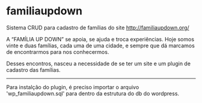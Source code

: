 # familiaupdown
Sistema CRUD para cadastro de famílias do site http://familiaupdown.org/

A “FAMÍLIA UP DOWN” se apoia, se ajuda e troca experiências. Hoje somos vinte e duas famílias, cada uma de uma cidade, 
e sempre que dá marcamos de encontrarmos para nos conhecermos.

Desses encontros, nasceu a necessidade de se ter um site e um plugin de cadastro das famílias.

--------------------------------------
Para instalção do plugin, é preciso importar o arquivo 'wp_familiaupdown.sql' para dentro da estrutura do db do wordpress.
